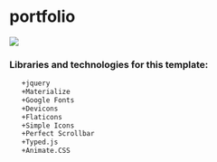 # portfolio
![](/img/ezgif.com-gif-maker.gif)

### Libraries and technologies for this template:

  ```bash
     +jquery
     +Materialize
     +Google Fonts
     +Devicons
     +Flaticons
     +Simple Icons
     +Perfect Scrollbar
     +Typed.js
     +Animate.CSS
  ```

